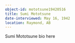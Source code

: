 ```yaml
---
object-id: mototsune19420516
title: Sumi Mototsune
date-interviewed: May 16, 1942
location: Raymond, AB
---
```


Sumi Mototsune bio here
